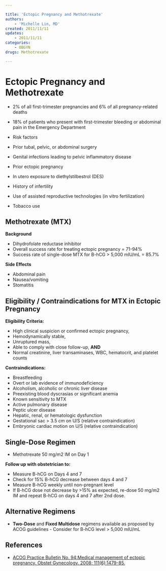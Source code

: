 ```yaml
---

title: 'Ectopic Pregnancy and Methotrexate'
authors:
    - 'Michelle Lin, MD'
created: 2011/11/11
updates:
    - 2011/11/11
categories:
    - OBGYN
drugs: Methotrexate

---
```



# Ectopic Pregnancy and Methotrexate

-   2% of all first-trimester pregnancies and 6% of all pregnancy-related deaths
-   18% of patients who present with first-trimester bleeding or abdominal pain in the Emergency Department
-   Risk factors

  - Prior tubal, pelvic, or abdominal surgery
  - Genital infections leading to pelvic inflammatory disease
  - Prior ectopic pregnancy
  - In utero exposure to diethylstilbestrol (DES)
  - History of infertility
  - Use of assisted reproductive technologies (in vitro fertilization)
  - Tobacco use

## Methotrexate (MTX)

**Background**

-   Dihydrofolate reductase inhibitor
-   Overall success rate for treating ectopic pregnancy = 71-94%
-   Success rate of single-dose MTX for B-hCG &gt; 5,000 mIU/mL = 85.7% 

**Side Effects**
-   Abdominal pain
-   Nausea/vomiting
-   Stomatitis    

## Eligibility / Contraindications for MTX in Ectopic Pregnancy

**Eligibility Criteria:**

-   High clinical suspicion or confirmed ectopic pregnancy,
-   Hemodynamically stable,
-   Unruptured mass,
-   Able to comply with close follow-up, **AND**
-   Normal creatinine, liver transaminases, WBC, hematocrit, and platelet counts 

**Contraindications:**
-   Breastfeeding
-   Overt or lab evidence of immunodeficiency
-   Alcoholism, alcoholic or chronic liver disease
-   Preexisting blood dyscrasias or significant anemia 
-   Known sensitivity to MTX
-   Active pulmonary disease
-   Peptic ulcer disease
-   Hepatic, renal, or hematologic dysfunction
-   Gestational sac &gt; 3.5 cm on U/S (relative contraindication) 
-   Embryonic cardiac motion on U/S (relative contraindication) 

## Single-Dose Regimen

-   <span class="drug">Methotrexate</span> 50 mg/m2 IM on Day 1

**Follow up with obstetrician to:**
-   Measure B-hCG on Days 4 and 7
-   Check for 15% B-hCG decrease between days 4 and 7
-   Measure B-hCG weekly until non-pregnant level
-   If B-hCG dose not decrease by &gt;15% as expected, re-dose 50 mg/m2 IM and repeat B-hCG on days 4 and 7 after 2nd dose. 

## Alternative Regimens

-   **Two-Dose** and **Fixed Multidose** regimens available as proposed by ACOG guidelines - Consider for B-hCG level &gt; 5,000 mIU/mL

## References

-   [ACOG Practice Bulletin No. 94:Medical management of ectopic pregnancy. Obstet Gynecology. 2008; 111(6):1479-85.](http://www.ncbi.nlm.nih.gov/pubmed/18515537)
